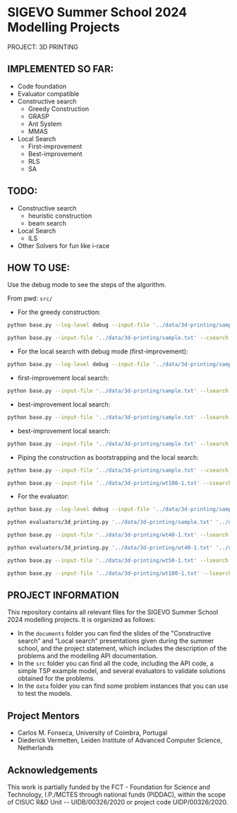 # SIGEVO Summer School 2024 Modelling Projects 
PROJECT: 3D PRINTING

## IMPLEMENTED SO FAR:
- Code foundation
- Evaluator compatible
- Constructive search
  - Greedy Construction
  - GRASP
  - Ant System
  - MMAS
- Local Search
  - First-improvement 
  - Best-improvement
  - RLS
  - SA


## TODO:
- Constructive search
  - heuristic construction
  - beam search
- Local Search
  - ILS
- Other Solvers for fun like i-race


## HOW TO USE:
Use the debug mode to see the steps of the algorithm.

From pwd: `src/`
- For the greedy construction:
```bash 
python base.py --log-level debug --input-file '../data/3d-printing/sample.txt' --csearch greedy
```
```bash 
python base.py --input-file '../data/3d-printing/sample.txt' --csearch greedy
```

- For the local search with debug mode (first-improvement):
```bash
python base.py --log-level debug --input-file '../data/3d-printing/sample.txt' --lsearch fi
```

  - first-improvement local search:
```bash
python base.py --input-file '../data/3d-printing/sample.txt' --lsearch fi
```

  - best-improvement local search:
```bash
python base.py --input-file '../data/3d-printing/sample.txt' --lsearch bi
```

  - best-improvement local search:
```bash
python base.py --input-file '../data/3d-printing/sample.txt' --lsearch sa
```

- Piping the construction as bootstrapping and the local search:
```bash
python base.py --input-file '../data/3d-printing/sample.txt' --csearch greedy --lsearch sa
```
```bash
python base.py --input-file '../data/3d-printing/wt100-1.txt' --csearch greedy --lsearch fi --output-file '../data/3d-printing/my_wt100-1_output.txt' && python evaluators/3d_printing.py '../data/3d-printing/wt100-1.txt' '../data/3d-printing/my_wt100-1_output.txt'
```


- For the evaluator:
```bash 
python base.py --log-level debug --input-file '../data/3d-printing/sample.txt' --lsearch bi --output-file '../data/3d-printing/my_sample_output.txt'
```
```bash 
python evaluators/3d_printing.py '../data/3d-printing/sample.txt' '../data/3d-printing/my_sample_output.txt'
```

```bash 
python base.py --input-file '../data/3d-printing/wt40-1.txt' --lsearch bi --output-file '../data/3d-printing/my_wt40-1_output.txt'
```
```bash 
python evaluators/3d_printing.py '../data/3d-printing/wt40-1.txt' '../data/3d-printing/my_wt40-1_output.txt'
```

```bash 
python base.py --input-file '../data/3d-printing/wt50-1.txt' --lsearch bi --output-file '../data/3d-printing/my_wt50-1_output.txt' && python evaluators/3d_printing.py '../data/3d-printing/wt50-1.txt' '../data/3d-printing/my_wt50-1_output.txt'
```

```bash 
python base.py --input-file '../data/3d-printing/wt100-1.txt' --lsearch bi --output-file '../data/3d-printing/my_wt100-1_output.txt' && python evaluators/3d_printing.py '../data/3d-printing/wt100-1.txt' '../data/3d-printing/my_wt100-1_output.txt'
```

## PROJECT INFORMATION

This repository contains all relevant files for the SIGEVO Summer
School 2024 modelling projects. It is organized as follows:

- In the `documents` folder you can find the slides of the "Constructive
  search" and "Local search" presentations given during the summer school,
  and the project statement, which includes the description of the
  problems and the modelling API documentation.
- In the `src` folder you can find all the code, including the API
  code, a simple TSP example model, and several evaluators to validate
  solutions obtained for the problems.
- In the `data` folder you can find some problem instances that you
  can use to test the models.

## Project Mentors

- Carlos M. Fonseca, University of Coimbra, Portugal
- Diederick Vermetten, Leiden Institute of Advanced Computer Science, Netherlands

## Acknowledgements

This work is partially funded by the FCT - Foundation for Science and
Technology, I.P./MCTES through national funds (PIDDAC), within the
scope of CISUC R&D Unit -- UIDB/00326/2020 or project code
UIDP/00326/2020.

